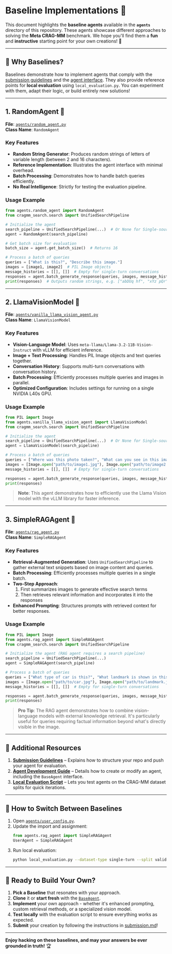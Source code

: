 # Baseline Implementations 🚀

This document highlights the **baseline agents** available in the **`agents`** directory of this repository. These agents showcase different approaches to solving the **Meta CRAG-MM** benchmark. We hope you'll find them a **fun** and **instructive** starting point for your own creations! 🤖

---

## 🎯 Why Baselines?

Baselines demonstrate how to implement agents that comply with the [submission guidelines](../docs/submission.md) and the [agent interface](../agents/README.md). They also provide reference points for **local evaluation** using `local_evaluation.py`. You can experiment with them, adapt their logic, or build entirely new solutions!

---

## 1. **RandomAgent** 🎲

**File**: [`agents/random_agent.py`](../agents/random_agent.py)  
**Class Name**: `RandomAgent`

### Key Features

- **Random String Generator**: Produces random strings of letters of variable length (between 2 and 16 characters).  
- **Reference Implementation**: Illustrates the agent interface with minimal overhead.
- **Batch Processing**: Demonstrates how to handle batch queries efficiently.
- **No Real Intelligence**: Strictly for testing the evaluation pipeline.

### Usage Example

```python
from agents.random_agent import RandomAgent
from cragmm_search.search import UnifiedSearchPipeline

# Initialize the agent
search_pipeline = UnifiedSearchPipeline(...)  # Or None for Single-source Augmentation track
agent = RandomAgent(search_pipeline)

# Get batch size for evaluation
batch_size = agent.get_batch_size()  # Returns 16

# Process a batch of queries
queries = ["What is this?", "Describe this image."]
images = [image1, image2]  # PIL Image objects
message_histories = [[], []]  # Empty for single-turn conversations
responses = agent.batch_generate_response(queries, images, message_histories)
print(responses)  # Outputs random strings, e.g. ["abDUq hf", "xYz pQr"]
```

---

## 2. **LlamaVisionModel** 🦙

**File**: [`agents/vanilla_llama_vision_agent.py`](../agents/vanilla_llama_vision_agent.py)  
**Class Name**: `LlamaVisionModel`

### Key Features

- **Vision-Language Model**: Uses `meta-llama/Llama-3.2-11B-Vision-Instruct` with vLLM for efficient inference.
- **Image + Text Processing**: Handles PIL Image objects and text queries together.
- **Conversation History**: Supports multi-turn conversations with conversation history.
- **Batch Processing**: Efficiently processes multiple queries and images in parallel.
- **Optimized Configuration**: Includes settings for running on a single NVIDIA L40s GPU.

### Usage Example

```python
from PIL import Image
from agents.vanilla_llama_vision_agent import LlamaVisionModel
from cragmm_search.search import UnifiedSearchPipeline

# Initialize the agent
search_pipeline = UnifiedSearchPipeline(...)  # Or None for Single-source Augmentation track
agent = LlamaVisionModel(search_pipeline)

# Process a batch of queries
queries = ["Where was this photo taken?", "What can you see in this image?"]
images = [Image.open("path/to/image1.jpg"), Image.open("path/to/image2.jpg")]
message_histories = [[], []]  # Empty for single-turn conversations

responses = agent.batch_generate_response(queries, images, message_histories)
print(responses)
```

> **Note**: This agent demonstrates how to efficiently use the Llama Vision model with the vLLM library for faster inference.

---

## 3. **SimpleRAGAgent** 🔎

**File**: [`agents/rag_agent.py`](../agents/rag_agent.py)  
**Class Name**: `SimpleRAGAgent`

### Key Features

- **Retrieval-Augmented Generation**: Uses `UnifiedSearchPipeline` to gather external text snippets based on image content and queries.
- **Batch Processing**: Efficiently processes multiple queries in a single batch.
- **Two-Step Approach**:
  1. First summarizes images to generate effective search terms
  2. Then retrieves relevant information and incorporates it into the responses
- **Enhanced Prompting**: Structures prompts with retrieved context for better responses.

### Usage Example

```python
from PIL import Image
from agents.rag_agent import SimpleRAGAgent
from cragmm_search.search import UnifiedSearchPipeline

# Initialize the agent (RAG agent requires a search pipeline)
search_pipeline = UnifiedSearchPipeline(...)
agent = SimpleRAGAgent(search_pipeline)

# Process a batch of queries
queries = ["What type of car is this?", "What landmark is shown in this photo?"]
images = [Image.open("path/to/car.jpg"), Image.open("path/to/landmark.jpg")]
message_histories = [[], []]  # Empty for single-turn conversations

responses = agent.batch_generate_response(queries, images, message_histories)
print(responses)
```

> **Pro Tip**: The RAG agent demonstrates how to combine vision-language models with external knowledge retrieval. It's particularly useful for queries requiring factual information beyond what's directly visible in the image.

---

## 🧰 Additional Resources

1. **[Submission Guidelines](../docs/submission.md)** – Explains how to structure your repo and push your agent for evaluation.
2. **[Agent Development Guide](../agents/README.md)** – Details how to create or modify an agent, including the `BaseAgent` interface.
3. **[Local Evaluation Script](../local_evaluation.py)** – Lets you test agents on the CRAG-MM dataset splits for quick iterations.

---

## 🔧 How to Switch Between Baselines

1. Open [`agents/user_config.py`](../agents/user_config.py).
2. Update the import and assignment:
   ```python
   from agents.rag_agent import SimpleRAGAgent
   UserAgent = SimpleRAGAgent
   ```
3. Run local evaluation:
   ```bash
   python local_evaluation.py --dataset-type single-turn --split validation --num-conversations 10 --display-conversations 3
   ```

---

## 🚀 Ready to Build Your Own?

1. **Pick a Baseline** that resonates with your approach.  
2. **Clone** it or **start fresh** with the [`BaseAgent`](../agents/base_agent.py).  
3. **Implement** your own approach - whether it's enhanced prompting, custom retrieval methods, or a specialized vision model.
4. **Test locally** with the evaluation script to ensure everything works as expected.
5. **Submit** your creation by following the instructions in [submission.md](../docs/submission.md)!  

---

**Enjoy hacking on these baselines, and may your answers be ever grounded in truth!** 🏆
